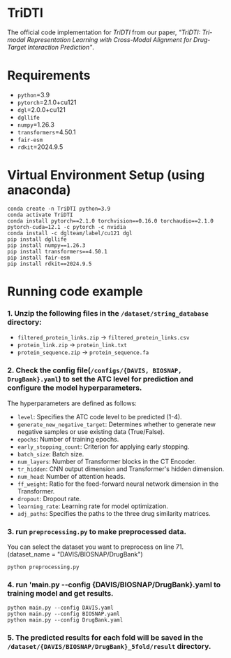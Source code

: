 # TriDTI
The official code implementation for *TriDTI* from our paper, *"TriDTI: Tri-modal Representation Learning with Cross-Modal Alignment for Drug-Target Interaction Prediction"*. 

# Requirements

- `python`=3.9
- `pytorch`=2.1.0+cu121
- `dgl`=2.0.0+cu121
- `dgllife`
- `numpy`=1.26.3
- `transformers`=4.50.1
- `fair-esm`
- `rdkit`=2024.9.5
  
# Virtual Environment Setup (using anaconda)

```
conda create -n TriDTI python=3.9
conda activate TriDTI
conda install pytorch==2.1.0 torchvision==0.16.0 torchaudio==2.1.0 pytorch-cuda=12.1 -c pytorch -c nvidia
conda install -c dglteam/label/cu121 dgl
pip install dgllife
pip install numpy==1.26.3
pip install transformers==4.50.1
pip install fair-esm
pip install rdkit==2024.9.5
```

# Running code example

### 1. Unzip the following files in the `/dataset/string_database` directory:
- `filtered_protein_links.zip` → `filtered_protein_links.csv`
- `protein_link.zip` → `protein_link.txt`
- `protein_sequence.zip` → `protein_sequence.fa`

### 2. Check the config file(`/configs/{DAVIS, BIOSNAP, DrugBank}.yaml`) to set the ATC level for prediction and configure the model hyperparameters.
The hyperparameters are defined as follows:
- `level`: Specifies the ATC code level to be predicted (1-4).
- `generate_new_negative_target`: Determines whether to generate new negative samples or use existing data (True/False).
- `epochs`: Number of training epochs.
- `early_stopping_count`: Criterion for applying early stopping.
- `batch_size`: Batch size.
- `num_layers`: Number of Transformer blocks in the CT Encoder.
- `tr_hidden`: CNN output dimension and Transformer's hidden dimension.
- `num_head`: Number of attention heads.
- `ff_weight`: Ratio for the feed-forward neural network dimension in the Transformer.
- `dropout`: Dropout rate.
- `learning_rate`: Learning rate for model optimization.
- `adj_paths`:  Specifies the paths to the three drug similarity matrices. 

### 3. run `preprocessing.py` to make preprocessed data.
You can select the dataset you want to preprocess on line 71. (dataset_name = "DAVIS/BIOSNAP/DrugBank")
```
python preprocessing.py
```

### 4. run 'main.py --config {DAVIS/BIOSNAP/DrugBank}.yaml to training model and get results.
```
python main.py --config DAVIS.yaml
python main.py --config BIOSNAP.yaml
python main.py --config DrugBank.yaml
```

### 5. The predicted results for each fold will be saved in the `/dataset/{DAVIS/BIOSNAP/DrugBank}_5fold/result` directory.
